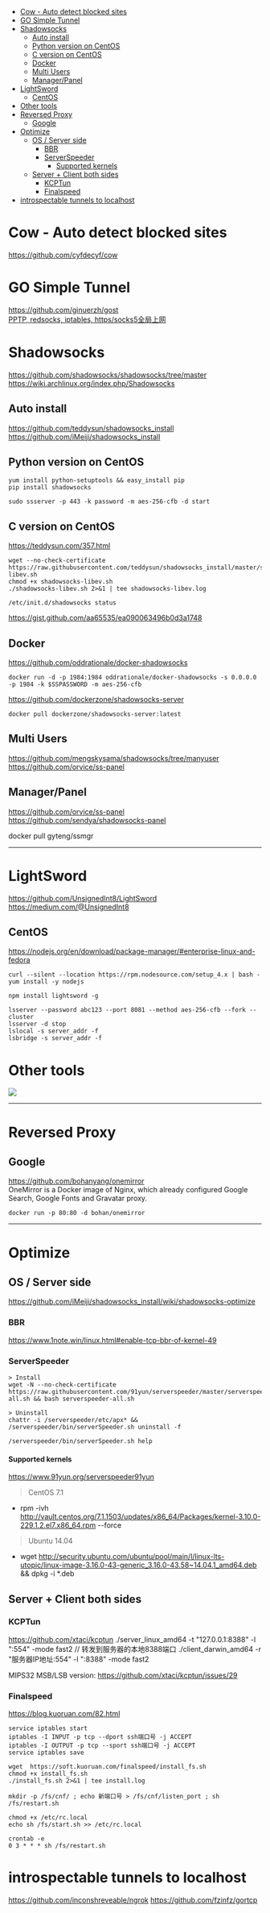 <!-- TOC -->

- [Cow - Auto detect blocked sites](#cow---auto-detect-blocked-sites)
- [GO Simple Tunnel](#go-simple-tunnel)
- [Shadowsocks](#shadowsocks)
    - [Auto install](#auto-install)
    - [Python version on CentOS](#python-version-on-centos)
    - [C version on CentOS](#c-version-on-centos)
    - [Docker](#docker)
    - [Multi Users](#multi-users)
    - [Manager/Panel](#managerpanel)
- [LightSword](#lightsword)
    - [CentOS](#centos)
- [Other tools](#other-tools)
- [Reversed Proxy](#reversed-proxy)
    - [Google](#google)
- [Optimize](#optimize)
    - [OS / Server side](#os--server-side)
        - [BBR](#bbr)
        - [ServerSpeeder](#serverspeeder)
            - [Supported kernels](#supported-kernels)
    - [Server + Client both sides](#server--client-both-sides)
        - [KCPTun](#kcptun)
        - [Finalspeed](#finalspeed)
- [introspectable tunnels to localhost](#introspectable-tunnels-to-localhost)

<!-- /TOC -->

# Cow - Auto detect blocked sites
https://github.com/cyfdecyf/cow

# GO Simple Tunnel  
https://github.com/ginuerzh/gost  
[PPTP, redsocks, iptables, https/socks5全局上网](https://docs.google.com/document/d/1OGIrebKWq__Lt0ADxprxapevC1BEzPaR6ry9XY_WDdA/edit#heading=h.qh7wl45v71jq)

# Shadowsocks
https://github.com/shadowsocks/shadowsocks/tree/master
https://wiki.archlinux.org/index.php/Shadowsocks

## Auto install  
https://github.com/teddysun/shadowsocks_install  
https://github.com/iMeiji/shadowsocks_install

## Python version on CentOS
```
yum install python-setuptools && easy_install pip
pip install shadowsocks

sudo ssserver -p 443 -k password -m aes-256-cfb -d start
```

## C version on CentOS  
https://teddysun.com/357.html  
```
wget --no-check-certificate https://raw.githubusercontent.com/teddysun/shadowsocks_install/master/shadowsocks-libev.sh  
chmod +x shadowsocks-libev.sh  
./shadowsocks-libev.sh 2>&1 | tee shadowsocks-libev.log

/etc/init.d/shadowsocks status
```
https://gist.github.com/aa65535/ea090063496b0d3a1748

## Docker

https://github.com/oddrationale/docker-shadowsocks   
```
docker run -d -p 1984:1984 oddrationale/docker-shadowsocks -s 0.0.0.0 -p 1984 -k $SSPASSWORD -m aes-256-cfb
```

https://github.com/dockerzone/shadowsocks-server  
```
docker pull dockerzone/shadowsocks-server:latest
```

## Multi Users
https://github.com/mengskysama/shadowsocks/tree/manyuser  
https://github.com/orvice/ss-panel

## Manager/Panel
https://github.com/orvice/ss-panel  
https://github.com/sendya/shadowsocks-panel

docker pull gyteng/ssmgr


---
# LightSword
https://github.com/UnsignedInt8/LightSword  
https://medium.com/@UnsignedInt8  

## CentOS
https://nodejs.org/en/download/package-manager/#enterprise-linux-and-fedora
```
curl --silent --location https://rpm.nodesource.com/setup_4.x | bash -  
yum install -y nodejs

npm install lightsword -g

lsserver --password abc123 --port 8081 --method aes-256-cfb --fork --cluster  
lsserver -d stop
lslocal -s server_addr -f   
lsbridge -s server_addr -f  
```
# Other tools
![](https://pbs.twimg.com/media/B6MjT6cCYAA-U3C.png:large)

---
# Reversed Proxy
## Google
https://github.com/bohanyang/onemirror  
OneMirror is a Docker image of Nginx, which already configured Google Search, Google Fonts and Gravatar proxy.
```
docker run -p 80:80 -d bohan/onemirror
```

---
# Optimize

## OS / Server side
https://github.com/iMeiji/shadowsocks_install/wiki/shadowsocks-optimize

### BBR
https://www.1note.win/linux.html#enable-tcp-bbr-of-kernel-49

### ServerSpeeder
```
> Install
wget -N --no-check-certificate https://raw.githubusercontent.com/91yun/serverspeeder/master/serverspeeder-all.sh && bash serverspeeder-all.sh  

> Uninstall
chattr -i /serverspeeder/etc/apx* && /serverspeeder/bin/serverSpeeder.sh uninstall -f

/serverspeeder/bin/serverSpeeder.sh help
```
#### Supported kernels
https://www.91yun.org/serverspeeder91yun  
> CentOS 7.1
* rpm -ivh http://vault.centos.org/7.1.1503/updates/x86_64/Packages/kernel-3.10.0-229.1.2.el7.x86_64.rpm --force
> Ubuntu 14.04
* wget http://security.ubuntu.com/ubuntu/pool/main/l/linux-lts-utopic/linux-image-3.16.0-43-generic_3.16.0-43.58~14.04.1_amd64.deb  && dpkg -i *.deb

## Server + Client both sides

### KCPTun
https://github.com/xtaci/kcptun
./server_linux_amd64 -t "127.0.0.1:8388" -l ":554" -mode fast2  // 转发到服务器的本地8388端口
./client_darwin_amd64 -r "服务器IP地址:554" -l ":8388" -mode fast2 

MIPS32 MSB/LSB version: https://github.com/xtaci/kcptun/issues/29

### Finalspeed

https://blog.kuoruan.com/82.html
```
service iptables start  
iptables -I INPUT -p tcp --dport ssh端口号 -j ACCEPT  
iptables -I OUTPUT -p tcp --sport ssh端口号 -j ACCEPT  
service iptables save

wget  https://soft.kuoruan.com/finalspeed/install_fs.sh  
chmod +x install_fs.sh  
./install_fs.sh 2>&1 | tee install.log

mkdir -p /fs/cnf/ ; echo 新端口号 > /fs/cnf/listen_port ; sh /fs/restart.sh

chmod +x /etc/rc.local  
echo sh /fs/start.sh >> /etc/rc.local

crontab -e  	
0 3 * * * sh /fs/restart.sh
```

# introspectable tunnels to localhost
https://github.com/inconshreveable/ngrok
https://github.com/fzinfz/gortcp
